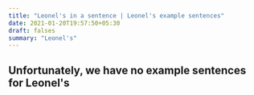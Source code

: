 ```yaml
---
title: "Leonel's in a sentence | Leonel's example sentences"
date: 2021-01-20T19:57:50+05:30
draft: falses
summary: "Leonel's"
---
```

## Unfortunately, we have no example sentences for Leonel's                 
